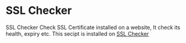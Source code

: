 # SSL Checker
SSL Checker Check SSL Certificate installed on a website, It check its health, expiry etc.
This secipt is installed on <a href="/ssl-checker/">SSL Checker</a>
